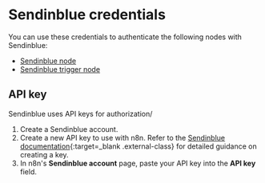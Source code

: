 # Sendinblue credentials

You can use these credentials to authenticate the following nodes with Sendinblue:

* [Sendinblue node](/integrations/builtin/app-nodes/n8n-nodes-base.sendinblue/)
* [Sendinblue trigger node](/integrations/builtin/trigger-nodes/n8n-nodes-base.sendinbluetrigger/)

## API key

Sendinblue uses API keys for authorization/

1. Create a Sendinblue account.
2. Create a new API key to use with n8n. Refer to the [Sendinblue documentation](https://developers.sendinblue.com/docs){:target=_blank .external-class} for detailed guidance on creating a key.
3. In n8n's **Sendinblue account** page, paste your API key into the **API key** field.